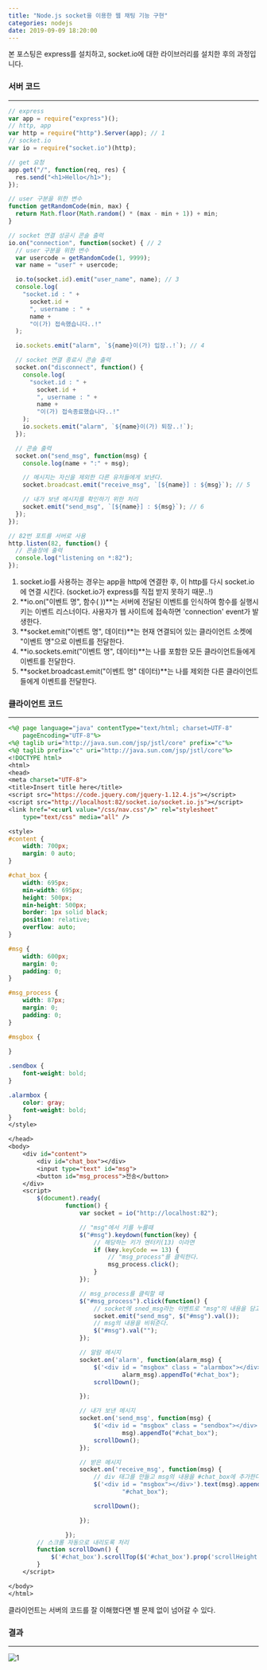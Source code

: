 ```yaml
---
title: "Node.js socket을 이용한 웹 채팅 기능 구현"
categories: nodejs
date: 2019-09-09 18:20:00
---
```


본 포스팅은 express를 설치하고, socket.io에 대한 라이브러리를 설치한 후의 과정입니다.



### **서버 코드**

------

```javascript
// express
var app = require("express")();
// http, app
var http = require("http").Server(app); // 1
// socket.io
var io = require("socket.io")(http);

// get 요청
app.get("/", function(req, res) {
  res.send("<h1>Hello</h1>");
});

// user 구분을 위한 변수
function getRandomCode(min, max) {
  return Math.floor(Math.random() * (max - min + 1)) + min;
}

// socket 연결 성공시 콘솔 출력
io.on("connection", function(socket) { // 2
  // user 구분을 위한 변수
  var usercode = getRandomCode(1, 9999);
  var name = "user" + usercode;

  io.to(socket.id).emit("user_name", name); // 3
  console.log(
    "socket.id : " +
      socket.id +
      ", username : " +
      name +
      "이(가) 접속했습니다..!"
  );

  io.sockets.emit("alarm", `${name}이(가) 입장..!`); // 4

  // socket 연결 종료시 콘솔 출력
  socket.on("disconnect", function() {
    console.log(
      "socket.id : " +
        socket.id +
        ", username : " +
        name +
        "이(가) 접속종료했습니다..!"
    );
    io.sockets.emit("alarm", `${name}이(가) 퇴장..!`);
  });

  // 콘솔 출력
  socket.on("send_msg", function(msg) {
    console.log(name + ":" + msg);

    // 메시지는 자신을 제외한 다른 유저들에게 보낸다.
    socket.broadcast.emit("receive_msg", `[${name}] : ${msg}`); // 5

    // 내가 보낸 메시지를 확인하기 위한 처리
    socket.emit("send_msg", `[${name}] : ${msg}`); // 6
  });
});

// 82번 포트를 서버로 사용
http.listen(82, function() {
  // 콘솔창에 출력
  console.log("listening on *:82");
});

```



1. socket.io를 사용하는 경우는 app을  http에 연결한 후, 이 http를 다시 socket.io에 연결 시킨다. (socket.io가 express를 직접 받지 못하기 때문..!)
2. **io.on("이벤트 명", 함수( ))**는 서버에 전달된 이벤트를 인식하여 함수를 실행시키는 이벤트 리스너이다. 사용자가 웹 사이트에 접속하면 'connection' event가 발생한다.
3. **socket.emit("이벤트 명", 데이터)**는 현재 연결되어 있는 클라이언트 소켓에 "이벤트 명"으로 이벤트를 전달한다.
4. **io.sockets.emit("이벤트 명", 데이터)**는 나를 포함한 모든 클라이언트들에게 이벤트를 전달한다.
5. **socket.broadcast.emit("이벤트 명" 데이터)**는 나를 제외한 다른 클라이언트들에게 이벤트를 전달한다.





### **클라이언트 코드**

------

```jsp
<%@ page language="java" contentType="text/html; charset=UTF-8"
	pageEncoding="UTF-8"%>
<%@ taglib uri="http://java.sun.com/jsp/jstl/core" prefix="c"%>
<%@ taglib prefix="c" uri="http://java.sun.com/jsp/jstl/core"%>
<!DOCTYPE html>
<html>
<head>
<meta charset="UTF-8">
<title>Insert title here</title>
<script src="https://code.jquery.com/jquery-1.12.4.js"></script>
<script src="http://localhost:82/socket.io/socket.io.js"></script>
<link href="<c:url value="/css/nav.css"/>" rel="stylesheet"
	type="text/css" media="all" />

<style>
#content {
	width: 700px;
	margin: 0 auto;
}

#chat_box {
	width: 695px;
	min-width: 695px;
	height: 500px;
	min-height: 500px;
	border: 1px solid black;
	position: relative;
	overflow: auto;
}

#msg {
	width: 600px;
	margin: 0;
	padding: 0;
}

#msg_process {
	width: 87px;
	margin: 0;
	padding: 0;
}

#msgbox {
	
}

.sendbox {
	font-weight: bold;
}

.alarmbox {
	color: gray;
	font-weight: bold;
}
</style>

</head>
<body>
	<div id="content">
		<div id="chat_box"></div>
		<input type="text" id="msg">
		<button id="msg_process">전송</button>
	</div>
	<script>
		$(document).ready(
				function() {
					var socket = io("http://localhost:82");

					// "msg"에서 키를 누를때
					$("#msg").keydown(function(key) {
						// 해당하는 키가 엔터키(13) 이라면
						if (key.keyCode == 13) {
							// "msg_process"를 클릭한다.
							msg_process.click();
						}
					});

					// msg_process를 클릭할 때
					$("#msg_process").click(function() {
						// socket에 sned_msg라는 이벤트로 "msg"의 내용을 담고 전송한다.
						socket.emit("send_msg", $("#msg").val());
						// msg의 내용을 비워준다.
						$("#msg").val("");
					});

					// 알람 메시지
					socket.on('alarm', function(alarm_msg) {
						$('<div id = "msgbox" class = "alarmbox"></div>').text(
								alarm_msg).appendTo("#chat_box");
						scrollDown();

					});

					// 내가 보낸 메시지
					socket.on('send_msg', function(msg) {
						$('<div id = "msgbox" class = "sendbox"></div>').text(
								msg).appendTo("#chat_box");
						scrollDown();
					});

					// 받은 메시지
					socket.on('receive_msg', function(msg) {
						// div 태그를 만들고 msg의 내용을 #chat_box에 추가한다.
						$('<div id = "msgbox"></div>').text(msg).appendTo(
								"#chat_box");

						scrollDown();

					});

				});
		// 스크롤 자동으로 내리도록 처리
		function scrollDown() {
			$('#chat_box').scrollTop($('#chat_box').prop('scrollHeight'));
		}
	</script>

</body>
</html>
```



클라이언트는 서버의 코드를 잘 이해했다면 별 문제 없이 넘어갈 수 있다.



### 결과

------

![1](/assets/images/posts/2019-09-09-nodejs-socket/screen.PNG)